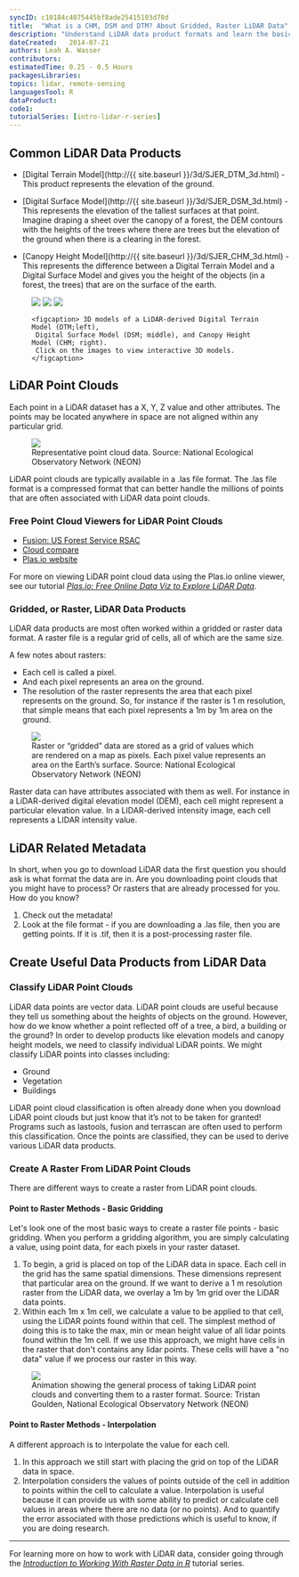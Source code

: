 ```yaml
---
syncID: c10184c4075445bf8ade25415103d78d
title:  "What is a CHM, DSM and DTM? About Gridded, Raster LiDAR Data"
description: "Understand LiDAR data product formats and learn the basics of how a LiDAR data are processed."
dateCreated:   2014-07-21 
authors: Leah A. Wasser
contributors:
estimatedTime: 0.25 - 0.5 Hours
packagesLibraries:
topics: lidar, remote-sensing
languagesTool: R
dataProduct:
code1:
tutorialSeries: [intro-lidar-r-series]
---
```



## Common LiDAR Data Products

* [Digital Terrain Model](http://{{ site.baseurl }}/3d/SJER_DTM_3d.html) - This 
product represents the elevation of the ground.
* [Digital Surface Model](http://{{ site.baseurl }}/3d/SJER_DSM_3d.html) - This 
represents the elevation of the tallest surfaces at that point. Imagine draping 
a sheet over the canopy of a forest, the DEM contours with the heights of the 
trees where there are trees but the elevation of the ground when there is a 
clearing in the forest.

* [Canopy Height Model](http://{{ site.baseurl }}/3d/SJER_CHM_3d.html) - This 
represents the difference between a Digital Terrain Model and a Digital Surface 
Model and gives you the height of the objects (in a forest, the trees) that are 
on the surface of the earth.

<figure class="third">
    <a href="http://{{ site.baseurl }}/3d/SJER_DTM_3d.html"><img src="{{ site.baseurl }}/images/lidar/dem.png"></a>
    <a href="http://{{ site.baseurl }}/3d/SJER_DSM_3d.html"><img src="{{ site.baseurl }}/images/lidar/dsm.png"></a>
    <a href="http://{{ site.baseurl }}/3d/SJER_CHM_3d.html" target="_blank"><img src="{{ site.baseurl }}/images/lidar/chm.png"></a>
    
    <figcaption> 3D models of a LiDAR-derived Digital Terrain Model (DTM;left), 
     Digital Surface Model (DSM; middle), and Canopy Height Model (CHM; right). 
     Click on the images to view interactive 3D models. </figcaption>
</figure>


## LiDAR Point Clouds 
Each point in a LiDAR dataset has a X, Y, Z value and other attributes. The 
points may be located anywhere in space are not aligned within any particular 
grid.

 <figure>
	<a href="{{ site.baseurl }}/images/lidar/Lidar_points.png">
	<img src="{{ site.baseurl }}/images/lidar/Lidar_points.png"></a>
	<figcaption> Representative point cloud data. Source: National Ecological 
	Observatory Network (NEON)  
	</figcaption>
</figure>

LiDAR point clouds are typically available in a .las file format. The .las file 
format is a compressed format that can better handle the millions of points that 
are often associated with LiDAR data point clouds.

### Free Point Cloud Viewers for LiDAR Point Clouds
- [Fusion: US Forest Service RSAC](http://www.fs.fed.us/eng/rsac/fusion/)
- [Cloud compare](http://www.danielgm.net/cc/)
- [Plas.io website](http://plas.io) 

For more on viewing LiDAR point cloud data using the Plas.io online
viewer, see our tutorial 
<a href="{{ site.baseurl }}/lidar-data/online-data-viewer/" target="_blank"> *Plas.io: Free Online Data Viz to Explore LiDAR Data*</a>. 


### Gridded, or Raster, LiDAR Data Products
LiDAR data products are most often worked within a gridded or raster data format. 
A raster file is a regular grid of cells, all of which are the same size. 

A few notes about rasters:  

*  Each cell is called a pixel. 
*  And each pixel represents an area on the ground. 
*  The resolution of the raster represents the area that each pixel represents 
on the ground. So, for instance if the raster is 1 m resolution, that simple 
means that each pixel represents a 1m by 1m area on the ground.


 <figure>
	<a href="{{ site.baseurl }}/images/dc-spatial-raster/raster_concept.png">
	<img src="{{ site.baseurl }}/images/dc-spatial-raster/raster_concept.png"></a>
	<figcaption> Raster or “gridded” data are stored as a grid of values which 
	are rendered on a map as pixels. Each pixel value represents an area on the 
	Earth’s surface.  Source: National Ecological Observatory Network (NEON)  
	</figcaption>
</figure>


Raster data can have attributes associated with them as well. For instance in a 
LiDAR-derived digital elevation model (DEM), each cell might represent a 
particular elevation value. In a LIDAR-derived intensity image, each cell 
represents a LIDAR intensity value.

## LiDAR Related Metadata
In short, when you go to download LiDAR data the first question you should ask 
is what format the data are in. Are you downloading point clouds that you might 
have to process? Or rasters that are already processed for you. How do you know?

1. Check out the metadata! 
2. Look at the file format - if you are downloading a .las file, then you are 
getting points. If it is .tif, then it is a post-processing raster file. 

## Create Useful Data Products from LiDAR Data

### Classify LiDAR Point Clouds

LiDAR data points are vector data. LiDAR point clouds are useful because they 
tell us something about the heights of objects on the ground. However, how do 
we know whether a point reflected off of a tree, a bird, a building or the 
ground? In order to develop products like elevation models and canopy height 
models, we need to classify individual LiDAR points. We might classify LiDAR 
points into classes including:

* Ground
* Vegetation
* Buildings

LiDAR point cloud classification is often already done when you download LiDAR 
point clouds but just know that it’s not to be taken for granted! Programs such 
as lastools, fusion and terrascan are often used to perform this classification. 
Once the points are classified, they can be used to derive various LiDAR data 
products. 


### Create A Raster From LiDAR Point Clouds
There are different ways to create a raster from LiDAR point clouds. 

#### Point to Raster Methods - Basic Gridding
Let's look one of the most basic ways to create a raster file points - basic gridding. 
When you perform a gridding algorithm, you are simply calculating a value, using 
point data, for each pixels in your raster dataset. 

1. To begin, a grid is placed on top of the LiDAR data in space. Each cell in 
the grid has the same spatial dimensions. These dimensions represent that 
particular area on the ground. If we want to derive a 1 m resolution raster 
from the LiDAR data, we overlay a 1m by 1m grid over the LiDAR data points. 
2. Within each 1m x 1m cell, we calculate a value to be applied to that cell, 
using the LiDAR points found within that cell. The simplest method of doing this
is to take the max, min or mean height value of all lidar points found within 
the 1m cell. If we use this approach, we might have cells in the raster that 
don't contains any lidar points. These cells will have a "no data" value if we 
process our raster in this way. 

<figure>
    <a href="http://{{ site.baseurl }}/gridding-interpolation-spatial-data-gif">
    <img src="{{ site.baseurl }}/images/lidar/gridding.gif"></a>
    <figcaption> Animation showing the general process of taking LiDAR point 
    clouds and converting them to a raster format. 
    Source: Tristan Goulden, National Ecological Observatory Network (NEON)  
	</figcaption>
</figure>

#### Point to Raster Methods - Interpolation

A different approach is to interpolate the value for each cell. 

1. In this approach we still start with placing the grid on top of the LiDAR 
data in space. 
2. Interpolation considers the values of points outside of the cell in addition
to points within the cell to calculate a value. Interpolation is useful because 
it can provide us with some ability to predict or calculate cell values in areas 
where there are no data (or no points). And to quantify the error associated with those 
predictions which is useful to know, if you are doing research. 


***

For learning more on how to work with LiDAR data, consider going through the 
<a href="{{ site.baseurl }}/tutorial-series/raster-data-series/" target="_blank">*Introduction to Working With Raster Data in R*</a>
tutorial series.  
